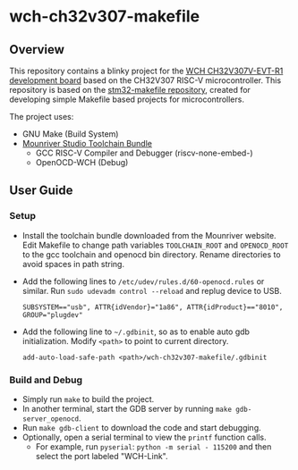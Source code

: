 # wch-ch32v307-makefile

## Overview

This repository contains a blinky project for the [WCH CH32V307V-EVT-R1 development board](https://github.com/openwch/ch32v307) based on the CH32V307 RISC-V microcontroller. 
This repository is based on the [stm32-makefile repository](https://github.com/bbrown1867/stm32-makefile), created for developing simple Makefile based projects for microcontrollers.

The project uses:

* GNU Make (Build System) 
* [Mounriver Studio Toolchain Bundle](http://file.mounriver.com/tools/MRS_Toolchain_Linux_x64_V1.30.tar.xz)
  * GCC RISC-V Compiler and Debugger (riscv-none-embed-)
  * OpenOCD-WCH (Debug)
  
## User Guide

### Setup

* Install the toolchain bundle downloaded from the Mounriver website. Edit Makefile to change path variables `TOOLCHAIN_ROOT` and `OPENOCD_ROOT` to the gcc toolchain and openocd bin directory. Rename directories to avoid spaces in path string. 
* Add the following lines to `/etc/udev/rules.d/60-openocd.rules` or similar. Run `sudo udevadm control --reload` and replug device to USB.
 
    `SUBSYSTEM=="usb", ATTR{idVendor}="1a86", ATTR{idProduct}=="8010", GROUP="plugdev"`
    
* Add the following line to `~/.gdbinit`, so as to enable auto gdb initialization. Modify `<path>` to point to current directory.

    `add-auto-load-safe-path <path>/wch-ch32v307-makefile/.gdbinit`
    
### Build and Debug

* Simply run `make` to build the project.
* In another terminal, start the GDB server by running `make gdb-server_openocd`.  
* Run `make gdb-client` to download the code and start debugging.
* Optionally, open a serial terminal to view the `printf` function calls.
  * For example, run `pyserial`: `python -m serial - 115200` and then select the port labeled "WCH-Link".
  
  
     

